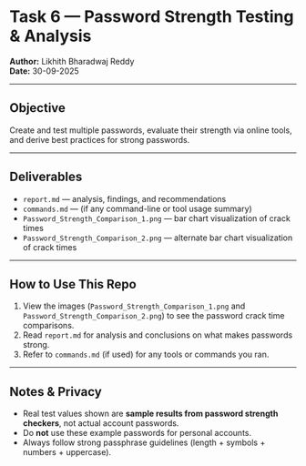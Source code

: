# Task 6 — Password Strength Testing & Analysis

**Author:** Likhith Bharadwaj Reddy  
**Date:** 30-09-2025  

---

## Objective  
Create and test multiple passwords, evaluate their strength via online tools, and derive best practices for strong passwords.

---

## Deliverables  
- `report.md` — analysis, findings, and recommendations  
- `commands.md` — (if any command-line or tool usage summary)  
- `Password_Strength_Comparison_1.png` — bar chart visualization of crack times  
- `Password_Strength_Comparison_2.png` — alternate bar chart visualization of crack times  

---

## How to Use This Repo  

1. View the images (`Password_Strength_Comparison_1.png` and `Password_Strength_Comparison_2.png`) to see the password crack time comparisons.  
2. Read `report.md` for analysis and conclusions on what makes passwords strong.  
3. Refer to `commands.md` (if used) for any tools or commands you ran.

---

## Notes & Privacy  
- Real test values shown are **sample results from password strength checkers**, not actual account passwords.  
- Do **not** use these example passwords for personal accounts.  
- Always follow strong passphrase guidelines (length + symbols + numbers + uppercase).

